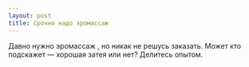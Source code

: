 ```yaml
---
layout: post 
title: Срочно надо эромассаж  
--- 
```

Давно нужно эромассаж , но никак не решусь заказать. Может кто подскажет — хорошая затея или нет? Делитесь опытом.